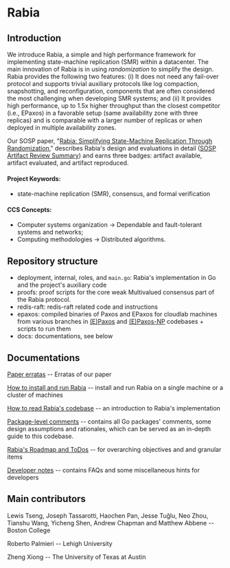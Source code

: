 # Rabia

## Introduction

We introduce Rabia, a simple and high performance framework for implementing state-machine replication (SMR) within a datacenter. The main innovation of Rabia is in using _randomization_ to simplify the design. Rabia provides the following two features: (i) It does not need any fail-over protocol and supports trivial auxiliary protocols like log compaction, snapshotting, and reconfiguration, components that are often considered the most challenging when developing SMR systems; and (ii) It provides high performance, up to 1.5x higher throughput than the closest competitor (i.e., EPaxos) in a favorable setup (same availability zone with three replicas) and is comparable with a larger number of replicas or when deployed in multiple availability zones.

Our SOSP paper, "[Rabia: Simplifying State-Machine Replication Through Randomization](https://dl.acm.org/doi/10.1145/3477132.3483582)," describes Rabia's design and evaluations in detail ([SOSP Artifact Review Summary](https://sysartifacts.github.io/sosp2021/summaries/rabia.html)) and earns three badges: artifact available, artifact evaluated, and artifact reproduced. 

#### Project Keywords: 
- state-machine replication (SMR), consensus, and formal verification

#### CCS Concepts: 
- Computer systems organization → Dependable and fault-tolerant systems and networks; 
- Computing methodologies → Distributed algorithms.

## Repository structure
- deployment, internal, roles, and `main.go`: Rabia's implementation in Go and the project's auxiliary code
- proofs: proof scripts for the core weak Multivalued consensus part of the Rabia protocol.
- redis-raft: redis-raft related code and instructions
- epaxos: compiled binaries of Paxos and EPaxos for cloudlab machines from various branches in [(E)Paxos](https://github.com/zhouaea/epaxos) and 
  [(E)Paxos-NP](https://github.com/zhouaea/epaxos-single) codebases + scripts to run them
- docs: documentations, see below

## Documentations

[Paper erratas](docs/erratas.md) -- Erratas of our paper

[How to install and run Rabia](docs/run-rabia.md) -- install and run Rabia on a single machine or a cluster of machines

[How to read Rabia's codebase](docs/read-rabia.md) -- an introduction to Rabia's implementation

[Package-level comments](docs/package-level-comments.md) -- contains all Go packages' comments, some design assumptions
and rationales, which can be served as an in-depth guide to this codebase. 

[Rabia's Roadmap and ToDos](docs/rabia-todo.md) -- for overarching objectives and and granular items

[Developer notes](docs/notes-for-developers.md) -- contains FAQs and some miscellaneous hints for developers

## Main contributors

Lewis Tseng, Joseph Tassarotti, Haochen Pan, Jesse Tuğlu, 
Neo Zhou, Tianshu Wang, Yicheng Shen, Andrew Chapman and Matthew Abbene -- Boston College

Roberto Palmieri -- Lehigh University

Zheng Xiong -- The University of Texas at Austin

